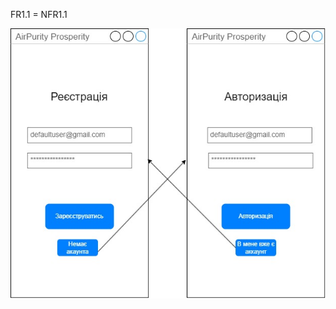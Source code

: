 FR1.1 = NFR1.1

![UseCaseDiagram](/1-SoftwareRequirements/1.4-FuncNonFuncRequirements/1.4.4-NFRUserInterfaceOUTPUT/FR1.2.jpg)
